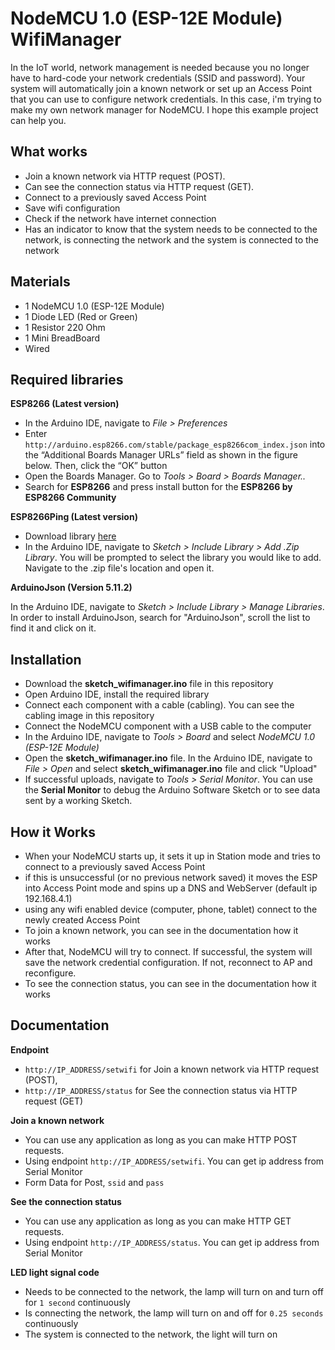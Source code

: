 NodeMCU 1.0 (ESP-12E Module) WifiManager
========================================

In the IoT world, network management is needed because you no longer have to hard-code your network credentials (SSID and password). Your system will automatically join a known network or set up an Access Point that you can use to configure network credentials. In this case, i'm trying to make my own network manager for NodeMCU. I hope this example project can help you.

What works
----------

 * Join a known network via HTTP request (POST).
 * Can see the connection status via HTTP request (GET).
 * Connect to a previously saved Access Point
 * Save wifi configuration
 * Check if the network have internet connection
 * Has an indicator to know that the system needs to be connected to the network, is connecting the network and the system is connected to the network
 

Materials
---------

 * 1 NodeMCU 1.0 (ESP-12E Module)
 * 1 Diode LED (Red or Green)
 * 1 Resistor 220 Ohm 
 * 1 Mini BreadBoard
 * Wired
 
Required libraries
------------------

**ESP8266 (Latest version)**

* In the Arduino IDE, navigate to *File > Preferences*
* Enter ``http://arduino.esp8266.com/stable/package_esp8266com_index.json`` into the “Additional Boards Manager URLs” field as shown in the figure below. Then, click the “OK” button
* Open the Boards Manager. Go to *Tools > Board > Boards Manager..*
* Search for **ESP8266** and press install button for the **ESP8266 by ESP8266 Community**

**ESP8266Ping (Latest version)**

* Download library [here](https://github.com/dancol90/ESP8266Ping)
* In the Arduino IDE, navigate to *Sketch > Include Library > Add .Zip Library*. You will be prompted to select the library you would like to add. Navigate to the .zip file's location and open it.

**ArduinoJson (Version 5.11.2)**

In the Arduino IDE, navigate to *Sketch > Include Library > Manage Libraries*. In order to install ArduinoJson, search for "ArduinoJson", scroll the list to find it and click on it.

Installation
------------

 * Download the **sketch_wifimanager.ino** file in this repository
 * Open Arduino IDE, install the required library
 * Connect each component with a cable (cabling). You can see the cabling image in this repository
 * Connect the NodeMCU component with a USB cable to the computer
 * In the Arduino IDE, navigate to *Tools > Board* and select *NodeMCU 1.0 (ESP-12E Module)*
 * Open the **sketch_wifimanager.ino** file. In the Arduino IDE, navigate to *File > Open* and select **sketch_wifimanager.ino** file and click "Upload"
 * If successful uploads, navigate to *Tools > Serial Monitor*. You can use the **Serial Monitor** to debug the Arduino Software Sketch or to see data sent by a working Sketch.
 
How it Works
------------
 * When your NodeMCU starts up, it sets it up in Station mode and tries to connect to a previously saved Access Point
 * if this is unsuccessful (or no previous network saved) it moves the ESP into Access Point mode and spins up a DNS and WebServer (default ip 192.168.4.1)
 * using any wifi enabled device (computer, phone, tablet) connect to the newly created Access Point
 * To join a known network, you can see in the documentation how it works
 * After that, NodeMCU will try to connect. If successful, the system will save the network credential configuration. If not, reconnect to AP and reconfigure.
 * To see the connection status, you can see in the documentation how it works

Documentation
-------------

**Endpoint**

 * ``http://IP_ADDRESS/setwifi`` for Join a known network via HTTP request (POST),
 * ``http://IP_ADDRESS/status`` for See the connection status via HTTP request (GET)
 
**Join a known network**

 * You can use any application as long as you can make HTTP POST requests.
 * Using endpoint ``http://IP_ADDRESS/setwifi``. You can get ip address from Serial Monitor
 * Form Data for Post, ``ssid`` and ``pass``
 
**See the connection status**
 
 * You can use any application as long as you can make HTTP GET requests.
 * Using endpoint ``http://IP_ADDRESS/status``. You can get ip address from Serial Monitor
 
**LED light signal code**
 
 * Needs to be connected to the network, the lamp will turn on and turn off for ``1 second`` continuously
 * Is connecting the network, the lamp will turn on and off for ``0.25 seconds`` continuously
 * The system is connected to the network, the light will turn on
